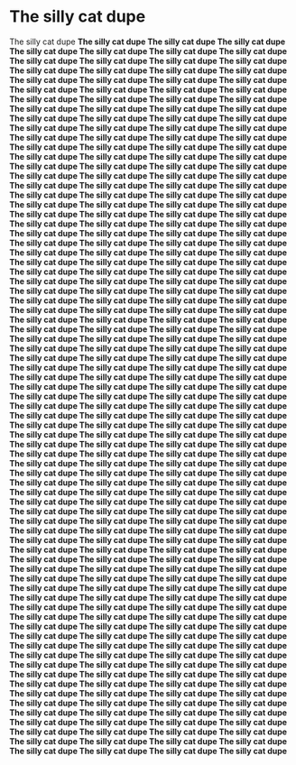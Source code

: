 # The silly cat dupe
The silly cat dupe <b>
The silly cat dupe <b>
The silly cat dupe <b>
The silly cat dupe <b>
The silly cat dupe <b>
The silly cat dupe <b>
The silly cat dupe <b>
The silly cat dupe <b>
The silly cat dupe <b>
The silly cat dupe <b>
The silly cat dupe <b>
The silly cat dupe <b>
The silly cat dupe <b>
The silly cat dupe <b>
The silly cat dupe <b>
The silly cat dupe <b>
The silly cat dupe <b>
The silly cat dupe <b>
The silly cat dupe <b>
The silly cat dupe <b>
The silly cat dupe <b>
The silly cat dupe <b>
The silly cat dupe <b>
The silly cat dupe <b>
The silly cat dupe <b>
The silly cat dupe <b>
The silly cat dupe <b>
The silly cat dupe <b>
The silly cat dupe <b>
The silly cat dupe <b>
The silly cat dupe <b>
The silly cat dupe <b>
The silly cat dupe <b>
The silly cat dupe <b>
The silly cat dupe <b>
The silly cat dupe <b>
The silly cat dupe <b>
The silly cat dupe <b>
The silly cat dupe <b>
The silly cat dupe <b>
The silly cat dupe <b>
The silly cat dupe <b>
The silly cat dupe <b>
The silly cat dupe <b>
The silly cat dupe <b>
The silly cat dupe <b>
The silly cat dupe <b>
The silly cat dupe <b>
The silly cat dupe <b>
The silly cat dupe <b>
The silly cat dupe <b>
The silly cat dupe <b>
The silly cat dupe <b>
The silly cat dupe <b>
The silly cat dupe <b>
The silly cat dupe <b>
The silly cat dupe <b>
The silly cat dupe <b>
The silly cat dupe <b>
The silly cat dupe <b>
The silly cat dupe <b>
The silly cat dupe <b>
The silly cat dupe <b>
The silly cat dupe <b>
The silly cat dupe <b>
The silly cat dupe <b>
The silly cat dupe <b>
The silly cat dupe <b>
The silly cat dupe <b>
The silly cat dupe <b>
The silly cat dupe <b>
The silly cat dupe <b>
The silly cat dupe <b>
The silly cat dupe <b>
The silly cat dupe <b>
The silly cat dupe <b>
The silly cat dupe <b>
The silly cat dupe <b>
The silly cat dupe <b>
The silly cat dupe <b>
The silly cat dupe <b>
The silly cat dupe <b>
The silly cat dupe <b>
The silly cat dupe <b>
The silly cat dupe <b>
The silly cat dupe <b>
The silly cat dupe <b>
The silly cat dupe <b>
The silly cat dupe <b>
The silly cat dupe <b>
The silly cat dupe <b>
The silly cat dupe <b>
The silly cat dupe <b>
The silly cat dupe <b>
The silly cat dupe <b>
The silly cat dupe <b>
The silly cat dupe <b>
The silly cat dupe <b>
The silly cat dupe <b>
The silly cat dupe <b>
The silly cat dupe <b>
The silly cat dupe <b>
The silly cat dupe <b>
The silly cat dupe <b>
The silly cat dupe <b>
The silly cat dupe <b>
The silly cat dupe <b>
The silly cat dupe <b>
The silly cat dupe <b>
The silly cat dupe <b>
The silly cat dupe <b>
The silly cat dupe <b>
The silly cat dupe <b>
The silly cat dupe <b>
The silly cat dupe <b>
The silly cat dupe <b>
The silly cat dupe <b>
The silly cat dupe <b>
The silly cat dupe <b>
The silly cat dupe <b>
The silly cat dupe <b>
The silly cat dupe <b>
The silly cat dupe <b>
The silly cat dupe <b>
The silly cat dupe <b>
The silly cat dupe <b>
The silly cat dupe <b>
The silly cat dupe <b>
The silly cat dupe <b>
The silly cat dupe <b>
The silly cat dupe <b>
The silly cat dupe <b>
The silly cat dupe <b>
The silly cat dupe <b>
The silly cat dupe <b>
The silly cat dupe <b>
The silly cat dupe <b>
The silly cat dupe <b>
The silly cat dupe <b>
The silly cat dupe <b>
The silly cat dupe <b>
The silly cat dupe <b>
The silly cat dupe <b>
The silly cat dupe <b>
The silly cat dupe <b>
The silly cat dupe <b>
The silly cat dupe <b>
The silly cat dupe <b>
The silly cat dupe <b>
The silly cat dupe <b>
The silly cat dupe <b>
The silly cat dupe <b>
The silly cat dupe <b>
The silly cat dupe <b>
The silly cat dupe <b>
The silly cat dupe <b>
The silly cat dupe <b>
The silly cat dupe <b>
The silly cat dupe <b>
The silly cat dupe <b>
The silly cat dupe <b>
The silly cat dupe <b>
The silly cat dupe <b>
The silly cat dupe <b>
The silly cat dupe <b>
The silly cat dupe <b>
The silly cat dupe <b>
The silly cat dupe <b>
The silly cat dupe <b>
The silly cat dupe <b>
The silly cat dupe <b>
The silly cat dupe <b>
The silly cat dupe <b>
The silly cat dupe <b>
The silly cat dupe <b>
The silly cat dupe <b>
The silly cat dupe <b>
The silly cat dupe <b>
The silly cat dupe <b>
The silly cat dupe <b>
The silly cat dupe <b>
The silly cat dupe <b>
The silly cat dupe <b>
The silly cat dupe <b>
The silly cat dupe <b>
The silly cat dupe <b>
The silly cat dupe <b>
The silly cat dupe <b>
The silly cat dupe <b>
The silly cat dupe <b>
The silly cat dupe <b>
The silly cat dupe <b>
The silly cat dupe <b>
The silly cat dupe <b>
The silly cat dupe <b>
The silly cat dupe <b>
The silly cat dupe <b>
The silly cat dupe <b>
The silly cat dupe <b>
The silly cat dupe <b>
The silly cat dupe <b>
The silly cat dupe <b>
The silly cat dupe <b>
The silly cat dupe <b>
The silly cat dupe <b>
The silly cat dupe <b>
The silly cat dupe <b>
The silly cat dupe <b>
The silly cat dupe <b>
The silly cat dupe <b>
The silly cat dupe <b>
The silly cat dupe <b>
The silly cat dupe <b>
The silly cat dupe <b>
The silly cat dupe <b>
The silly cat dupe <b>
The silly cat dupe <b>
The silly cat dupe <b>
The silly cat dupe <b>
The silly cat dupe <b>
The silly cat dupe <b>
The silly cat dupe <b>
The silly cat dupe <b>
The silly cat dupe <b>
The silly cat dupe <b>
The silly cat dupe <b>
The silly cat dupe <b>
The silly cat dupe <b>
The silly cat dupe <b>
The silly cat dupe <b>
The silly cat dupe <b>
The silly cat dupe <b>
The silly cat dupe <b>
The silly cat dupe <b>
The silly cat dupe <b>
The silly cat dupe <b>
The silly cat dupe <b>
The silly cat dupe <b>
The silly cat dupe <b>
The silly cat dupe <b>
The silly cat dupe <b>
The silly cat dupe <b>
The silly cat dupe <b>
The silly cat dupe <b>
The silly cat dupe <b>
The silly cat dupe <b>
The silly cat dupe <b>
The silly cat dupe <b>
The silly cat dupe <b>
The silly cat dupe <b>
The silly cat dupe <b>
The silly cat dupe <b>
The silly cat dupe <b>
The silly cat dupe <b>
The silly cat dupe <b>
The silly cat dupe <b>
The silly cat dupe <b>
The silly cat dupe <b>
The silly cat dupe <b>
The silly cat dupe <b>
The silly cat dupe <b>
The silly cat dupe <b>
The silly cat dupe <b>
The silly cat dupe <b>
The silly cat dupe <b>
The silly cat dupe <b>
The silly cat dupe <b>
The silly cat dupe <b>
The silly cat dupe <b>
The silly cat dupe <b>
The silly cat dupe <b>
The silly cat dupe <b>
The silly cat dupe <b>
The silly cat dupe <b>
The silly cat dupe <b>
The silly cat dupe <b>
The silly cat dupe <b>
The silly cat dupe <b>
The silly cat dupe <b>
The silly cat dupe <b>
The silly cat dupe <b>
The silly cat dupe <b>
The silly cat dupe <b>
The silly cat dupe <b>
The silly cat dupe <b>
The silly cat dupe <b>
The silly cat dupe <b>
The silly cat dupe <b>
The silly cat dupe <b>
The silly cat dupe <b>
The silly cat dupe <b>
The silly cat dupe <b>
The silly cat dupe <b>
The silly cat dupe <b>
The silly cat dupe <b>
The silly cat dupe <b>
The silly cat dupe <b>
The silly cat dupe <b>
The silly cat dupe <b>
The silly cat dupe <b>
